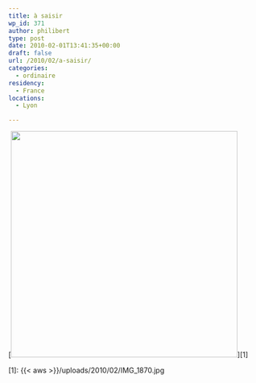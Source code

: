 ```yaml
---
title: à saisir
wp_id: 371
author: philibert
type: post
date: 2010-02-01T13:41:35+00:00
draft: false
url: /2010/02/a-saisir/
categories:
  - ordinaire
residency:
  - France
locations:
  - Lyon

---
```

[<img class="alignnone size-large wp-image-370" title="IMG_1870" src="{{< aws >}}/uploads/2010/02/IMG_1870-1024x768.jpg" alt="" width="450" srcset="{{< aws >}}/uploads/2010/02/IMG_1870-1024x768.jpg 1024w, {{< aws >}}/uploads/2010/02/IMG_1870-300x225.jpg 300w, {{< aws >}}/uploads/2010/02/IMG_1870.jpg 1280w" sizes="(max-width: 1024px) 100vw, 1024px" />][1]

 [1]: {{< aws >}}/uploads/2010/02/IMG_1870.jpg